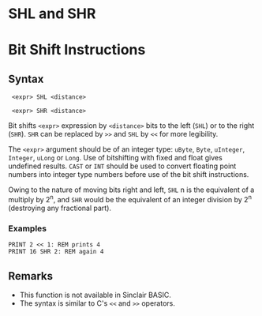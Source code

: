 # SHL and SHR

# Bit Shift Instructions

## Syntax

```
 <expr> SHL <distance>
```
```
 <expr> SHR <distance>
```


Bit shifts `<expr>` expression by `<distance>` bits to the left (`SHL`) or to the right (`SHR`).
`SHR` can be replaced by `>>` and `SHL` by `<<` for more legibility.

The `<expr>` argument should be of an integer type: `uByte`, `Byte`, `uInteger`, `Integer`, `uLong` or `Long`.
Use of bitshifting with fixed and float gives undefined results.
`CAST` or `INT` should be used to convert floating point numbers into integer type numbers before use of the bit shift instructions.

Owing to the nature of moving bits right and left, `SHL` n is the equivalent of a multiply by 2<sup>n</sup>, and `SHR`
would be the equivalent of an integer division by 2<sup>n</sup> (destroying any fractional part).

### Examples
```
PRINT 2 << 1: REM prints 4
PRINT 16 SHR 2: REM again 4
```


## Remarks
* This function is not available in Sinclair BASIC.
* The syntax is similar to C's `<<` and `>>` operators.
